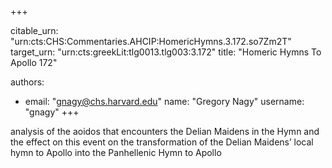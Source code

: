 +++


citable_urn: "urn:cts:CHS:Commentaries.AHCIP:HomericHymns.3.172.so7Zm2T"
target_urn: "urn:cts:greekLit:tlg0013.tlg003:3.172"
title: "Homeric Hymns To Apollo 172"

authors:
- email: "gnagy@chs.harvard.edu"
  name: "Gregory Nagy"
  username: "gnagy"
+++

<p>analysis of the aoidos that encounters the Delian Maidens in the Hymn and the effect on this event on the transformation of the Delian Maidens’ local hymn to Apollo into the Panhellenic Hymn to Apollo</p>